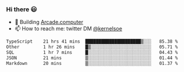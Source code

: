 ### Hi there 😃

- 🔨 Building [Arcade.computer](https://arcade.computer)
- 📫 How to reach me: twitter DM [@kernelsoe](https://twitter.com/kernelsoe)

<!--START_SECTION:waka-->

```txt
TypeScript    21 hrs 41 mins  █████████████████████▒░░░   85.38 %
Other         1 hr 26 mins    █▒░░░░░░░░░░░░░░░░░░░░░░░   05.71 %
SQL           1 hr 7 mins     █░░░░░░░░░░░░░░░░░░░░░░░░   04.43 %
JSON          21 mins         ▒░░░░░░░░░░░░░░░░░░░░░░░░   01.44 %
Markdown      20 mins         ▒░░░░░░░░░░░░░░░░░░░░░░░░   01.37 %
```

<!--END_SECTION:waka-->

